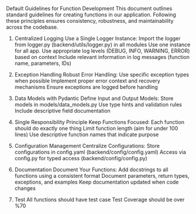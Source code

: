Default Guidelines for Function Development
This document outlines standard guidelines for creating functions in our application. Following these principles ensures consistency, robustness, and maintainability across the codebase.

1. Centralized Logging
Use a Single Logger Instance:
Import the logger from logger.py (backend/utils/logger.py) in all modules
Use one instance for all app.
Use appropriate log levels (DEBUG, INFO, WARNING, ERROR) based on context
Include relevant information in log messages (function name, parameters, IDs)

2. Exception Handling
Robust Error Handling:
Use specific exception types when possible
Implement proper error context and recovery mechanisms
Ensure exceptions are logged before handling

3. Data Models with Pydantic
Define Input and Output Models:
Store models in models/data_models.py
Use type hints and validation rules
Include descriptive field documentation

4. Single Responsibility Principle
Keep Functions Focused:
Each function should do exactly one thing
Limit function length (aim for under 100 lines)
Use descriptive function names that indicate purpose

5. Configuration Management
Centralize Configurations:
Store configurations in config.yaml (backend/config/config.yaml)
Access via config.py for typed access (backend/config/config.py)


6. Documentation
Document Your Functions:
Add docstrings to all functions using a consistent format
Document parameters, return types, exceptions, and examples
Keep documentation updated when code changes

7. Test
All functions should have test case
Test Coverage should be over %70 
